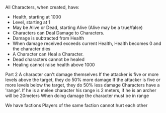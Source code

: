 All Characters, when created, have:

* Health, starting at 1000
* Level, starting at 1
* May be Alive or Dead, starting Alive (Alive may be a true/false)
* Characters can Deal Damage to Characters.
* Damage is subtracted from Health
* When damage received exceeds current Health, 
Health becomes 0 and the character dies
* A Character can Heal a Character.
* Dead characters cannot be healed
* Healing cannot raise health above 1000

Part 2
A character can't damage themselves
If the attacker is five or more levels above the target, they do 50% more damage
If the attacker is five or more levels below the target, they do 50% less damage
Characters have a 'range'. If he is a melee character his range is 2 meters, if he is an archer will be 20meters
When doing damage the character must be in range

We have factions
Players of the same faction cannot hurt each other